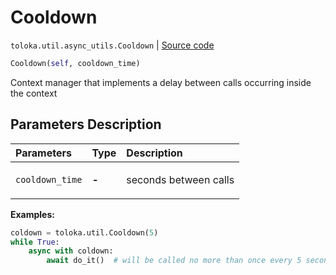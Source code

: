 # Cooldown
`toloka.util.async_utils.Cooldown` | [Source code](https://github.com/Toloka/toloka-kit/blob/v0.1.26/src/util/async_utils.py#L174)

```python
Cooldown(self, cooldown_time)
```

Сontext manager that implements a delay between calls occurring inside the context

## Parameters Description

| Parameters | Type | Description |
| :----------| :----| :-----------|
`cooldown_time`|**-**|<p>seconds between calls</p>

**Examples:**

```python
coldown = toloka.util.Cooldown(5)
while True:
    async with coldown:
        await do_it()  # will be called no more than once every 5 seconds
```
